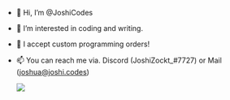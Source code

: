 - 👋 Hi, I’m @JoshiCodes
- 👀 I’m interested in coding and writing.
- 💞️ I accept custom programming orders!
- 📫 You can reach me via. Discord (JoshiZockt_#7727) or Mail (joshua@joshi.codes)


  <img src="https://github-readme-stats.vercel.app/api?username=JoshiCodes&show_icons=true&theme=gruvbox&hide_border=true" /> 
